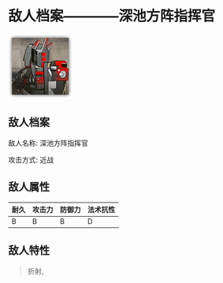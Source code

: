 # 敌人档案————深池方阵指挥官

![深池方阵指挥官](./eneIcons/深池方阵指挥官.png)

## 敌人档案

敌人名称: 深池方阵指挥官

攻击方式: 近战

## 敌人属性

| 耐久      | 攻击力  | 防御力 | 法术抗性 |
|---------|------|-----|------|
| B | B | B | D |

## 敌人特性
> 折射,
